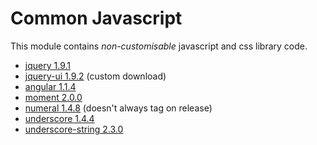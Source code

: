 # Common Javascript

This module contains *non-customisable* javascript and css library code.

* [jquery 1.9.1](http://code.jquery.com/jquery-1.9.1.min.js)
* [jquery-ui 1.9.2](http://jqueryui.com/resources/download/jquery-ui-1.9.2.zip) (custom download)
* [angular 1.1.4](http://code.angularjs.org/1.1.4/)
* [moment 2.0.0](https://raw.github.com/timrwood/moment/2.0.0/min/moment.min.js)
* [numeral 1.4.8](http://numeraljs.com/) (doesn't always tag on release)
* [underscore 1.4.4](https://raw.github.com/documentcloud/underscore/1.4.4/underscore-min.js)
* [underscore-string 2.3.0](https://raw.github.com/epeli/underscore.string/v2.3.0/dist/underscore.string.min.js)